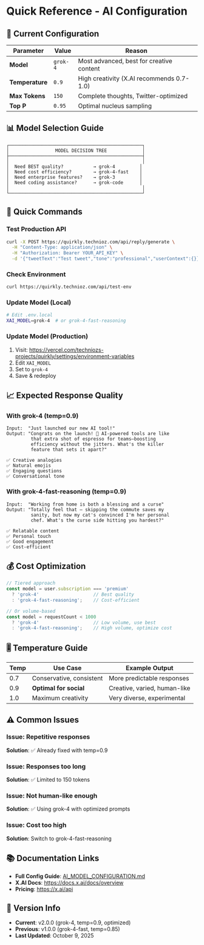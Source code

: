 # Quick Reference - AI Configuration

## 🎯 Current Configuration

| Parameter | Value | Reason |
|-----------|-------|--------|
| **Model** | `grok-4` | Most advanced, best for creative content |
| **Temperature** | `0.9` | High creativity (X.AI recommends 0.7-1.0) |
| **Max Tokens** | `150` | Complete thoughts, Twitter-optimized |
| **Top P** | `0.95` | Optimal nucleus sampling |

## 📊 Model Selection Guide

```
┌─────────────────────────────────────────────────┐
│                 MODEL DECISION TREE             │
├─────────────────────────────────────────────────┤
│                                                 │
│  Need BEST quality?           → grok-4         │
│  Need cost efficiency?        → grok-4-fast    │
│  Need enterprise features?    → grok-3         │
│  Need coding assistance?      → grok-code      │
│                                                 │
└─────────────────────────────────────────────────┘
```

## 🔧 Quick Commands

### Test Production API
```bash
curl -X POST https://quirkly.technioz.com/api/reply/generate \
  -H "Content-Type: application/json" \
  -H "Authorization: Bearer YOUR_API_KEY" \
  -d '{"tweetText":"Test tweet","tone":"professional","userContext":{}}'
```

### Check Environment
```bash
curl https://quirkly.technioz.com/api/test-env
```

### Update Model (Local)
```bash
# Edit .env.local
XAI_MODEL=grok-4  # or grok-4-fast-reasoning
```

### Update Model (Production)
1. Visit: https://vercel.com/techniozs-projects/quirkly/settings/environment-variables
2. Edit `XAI_MODEL`
3. Set to `grok-4`
4. Save & redeploy

## 📈 Expected Response Quality

### With grok-4 (temp=0.9)
```
Input:  "Just launched our new AI tool!"
Output: "Congrats on the launch! 🚀 AI-powered tools are like 
         that extra shot of espresso for teams—boosting 
         efficiency without the jitters. What's the killer 
         feature that sets it apart?"

✅ Creative analogies
✅ Natural emojis
✅ Engaging questions
✅ Conversational tone
```

### With grok-4-fast-reasoning (temp=0.9)
```
Input:  "Working from home is both a blessing and a curse"
Output: "Totally feel that – skipping the commute saves my 
         sanity, but now my cat's convinced I'm her personal 
         chef. What's the curse side hitting you hardest?"

✅ Relatable content
✅ Personal touch
✅ Good engagement
✅ Cost-efficient
```

## 💰 Cost Optimization

```typescript
// Tiered approach
const model = user.subscription === 'premium' 
  ? 'grok-4'                    // Best quality
  : 'grok-4-fast-reasoning';    // Cost-efficient

// Or volume-based
const model = requestCount < 1000 
  ? 'grok-4'                    // Low volume, use best
  : 'grok-4-fast-reasoning';    // High volume, optimize cost
```

## 🎚️ Temperature Guide

| Temp | Use Case | Example Output |
|------|----------|----------------|
| 0.7 | Conservative, consistent | More predictable responses |
| 0.9 | **Optimal for social** | Creative, varied, human-like |
| 1.0 | Maximum creativity | Very diverse, experimental |

## ⚠️ Common Issues

### Issue: Repetitive responses
**Solution**: ✅ Already fixed with temp=0.9

### Issue: Responses too long
**Solution**: ✅ Limited to 150 tokens

### Issue: Not human-like enough
**Solution**: ✅ Using grok-4 with optimized prompts

### Issue: Cost too high
**Solution**: Switch to grok-4-fast-reasoning

## 📚 Documentation Links

- **Full Config Guide**: [AI_MODEL_CONFIGURATION.md](./AI_MODEL_CONFIGURATION.md)
- **X.AI Docs**: https://docs.x.ai/docs/overview
- **Pricing**: https://x.ai/api

## 🔄 Version Info

- **Current**: v2.0.0 (grok-4, temp=0.9, optimized)
- **Previous**: v1.0.0 (grok-4-fast, temp=0.85)
- **Last Updated**: October 9, 2025

